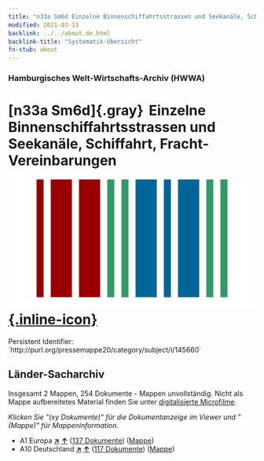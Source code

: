 ```yaml
---
title: "n33a Sm6d Einzelne Binnenschiffahrtsstrassen und Seekanäle, Schiffahrt, Fracht-Vereinbarungen"
modified: 2021-03-13
backlink: ../../about.de.html
backlink-title: "Systematik-Übersicht"
fn-stub: about
---
```


### Hamburgisches Welt-Wirtschafts-Archiv (HWWA)

# [n33a Sm6d]{.gray}&#8201; Einzelne Binnenschiffahrtsstrassen und Seekanäle, Schiffahrt, Fracht-Vereinbarungen &#160; [![Wikidata](/images/Wikidata-logo.svg "Wikidata"){.inline-icon}](http://www.wikidata.org/entity/Q104711245)

<div class="hint">Persistent Identifier: `http://purl.org/pressemappe20/category/subject/i/145660`</div>







## Länder-Sacharchiv




Insgesamt 2 Mappen, 254 Dokumente - Mappen unvollständig.
Nicht als Mappe aufbereitetes Material finden Sie unter [digitalisierte Microfilme](/film/h1_sh.de.html).

_Klicken Sie "(xy Dokumente)" für die Dokumentanzeige im Viewer und "(Mappe)" für Mappeninformation._



- A1 Europa [**&nearr;**](../../../geo/i/140892/about.de.html "Europa (alle Mappen)") [**&uarr;**](../../../geo/about.de.html#A1 "Ländersystematik") (<a href="https://pm20.zbw.eu/iiifview/folder/sh/140892,145660" title="über: Europa : Einzelne Binnenschiffahrtsstrassen und Seekanäle, Schiffahrt, Fracht-Vereinbarungen" target="_blank">137 Dokumente</a>) ([Mappe](../../../../folder/sh/1408xx/140892/1456xx/145660/about.de.html))
- A10 Deutschland [**&nearr;**](../../../geo/i/126128/about.de.html "Deutschland (alle Mappen)") [**&uarr;**](../../../geo/about.de.html#A10 "Ländersystematik") (<a href="https://pm20.zbw.eu/iiifview/folder/sh/126128,145660" title="über: Deutschland : Einzelne Binnenschiffahrtsstrassen und Seekanäle, Schiffahrt, Fracht-Vereinbarungen" target="_blank">117 Dokumente</a>) ([Mappe](../../../../folder/sh/1261xx/126128/1456xx/145660/about.de.html))








